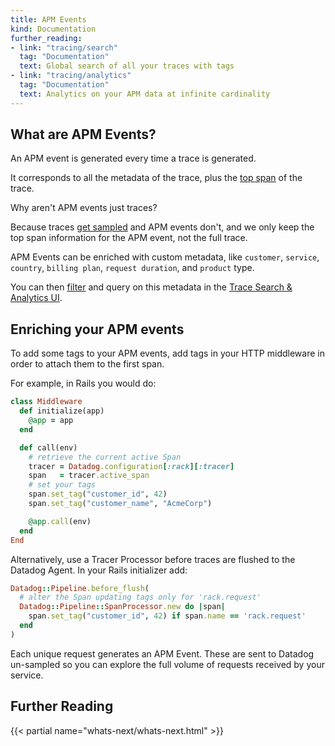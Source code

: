 ```yaml
---
title: APM Events
kind: Documentation
further_reading:
- link: "tracing/search"
  tag: "Documentation"
  text: Global search of all your traces with tags
- link: "tracing/analytics"
  tag: "Documentation"
  text: Analytics on your APM data at infinite cardinality
---
```


## What are APM Events?

An APM event is generated every time a trace is generated. 

It corresponds to all the metadata of the trace, plus the [top span][3] of the trace.

Why aren't APM events just traces? 

Because traces [get sampled][4] and APM events don't, and we only keep the top span information for the APM event, not the full trace.

APM Events can be enriched with custom metadata, like `customer`, `service`, `country`, `billing plan`, `request duration`, and `product` type. 

You can then [filter][1] and query on this metadata in the [Trace Search & Analytics UI][2].

## Enriching your APM events

To add some tags to your APM events, add tags in your HTTP middleware in order to attach them to the first span. 

For example, in Rails you would do:

```ruby
class Middleware
  def initialize(app)
    @app = app
  end

  def call(env)
    # retrieve the current active Span
    tracer = Datadog.configuration[:rack][:tracer]
    span   = tracer.active_span
    # set your tags
    span.set_tag("customer_id", 42)
    span.set_tag("customer_name", "AcmeCorp")

    @app.call(env)
  end
End
```

Alternatively, use a Tracer Processor before traces are flushed to the Datadog Agent. In your Rails initializer add:

```ruby
Datadog::Pipeline.before_flush(
  # alter the Span updating tags only for 'rack.request'
  Datadog::Pipeline::SpanProcessor.new do |span|
    span.set_tag("customer_id", 42) if span.name == 'rack.request'
  end
)
```

Each unique request generates an APM Event. These are sent to Datadog un-sampled so you can explore the full volume of requests received by your service.

## Further Reading

{{< partial name="whats-next/whats-next.html" >}}

[1]: /tracing/search/#search
[2]: /tracing/search/#overview
[3]: /tracing/visualization/#spans
[4]: /tracing/getting_further/trace_sampling_and_storage
